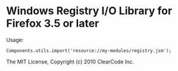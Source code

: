 # Windows Registry I/O Library for Firefox 3.5 or later

Usage:

    Components.utils.import('resource://my-modules/registry.jsm');

The MIT License, Copyright (c) 2010 ClearCode Inc.
